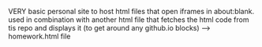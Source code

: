 VERY basic personal site to host html files that open iframes in about:blank. used in combination with another html file that fetches the html code from tis repo and displays it (to get around any github.io blocks) --> homework.html file
